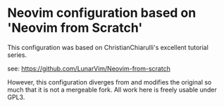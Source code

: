 # Neovim configuration based on 'Neovim from Scratch'

This configuration was based on ChristianChiarulli's excellent tutorial series.

see: https://github.com/LunarVim/Neovim-from-scratch

However, this configuration diverges from and modifies the original so much 
that it is not a mergeable fork. All work here is freely usable under GPL3.
